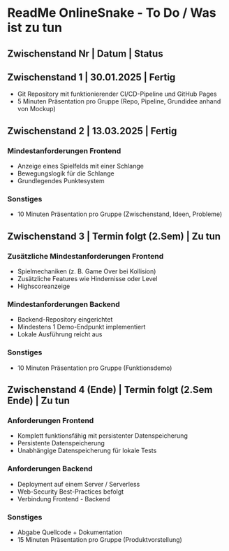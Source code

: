 # ReadMe OnlineSnake - To Do / Was ist zu tun
## Zwischenstand Nr | Datum | Status
## Zwischenstand 1 | 30.01.2025 | Fertig
- Git Repository mit funktionierender CI/CD-Pipeline und GitHub Pages
- 5 Minuten Präsentation pro Gruppe (Repo, Pipeline, Grundidee anhand von Mockup)

## Zwischenstand 2 | 13.03.2025 | Fertig
### Mindestanforderungen Frontend
- Anzeige eines Spielfelds mit einer Schlange
- Bewegungslogik für die Schlange
- Grundlegendes Punktesystem
### Sonstiges
- 10 Minuten Präsentation pro Gruppe (Zwischenstand, Ideen, Probleme)

## Zwischenstand 3 | Termin folgt (2.Sem) | Zu tun
### Zusätzliche Mindestanforderungen Frontend
- Spielmechaniken (z. B. Game Over bei Kollision)
- Zusätzliche Features wie Hindernisse oder Level
- Highscoreanzeige
### Mindestanforderungen Backend
- Backend-Repository eingerichtet
- Mindestens 1 Demo-Endpunkt implementiert
- Lokale Ausführung reicht aus
### Sonstiges
- 10 Minuten Präsentation pro Gruppe (Funktionsdemo)

## Zwischenstand 4 (Ende) | Termin folgt (2.Sem Ende) | Zu tun
### Anforderungen Frontend
- Komplett funktionsfähig mit persistenter Datenspeicherung
- Persistente Datenspeicherung
- Unabhängige Datenspeicherung für lokale Tests
### Anforderungen Backend
- Deployment auf einem Server / Serverless
- Web-Security Best-Practices befolgt
- Verbindung Frontend - Backend
### Sonstiges
- Abgabe Quellcode + Dokumentation
- 15 Minuten Präsentation pro Gruppe (Produktvorstellung)

